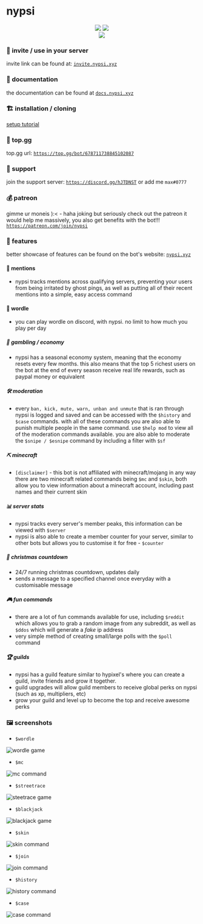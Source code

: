 # nypsi

<p align="center">
  <a href="https://discord.gg/hJTDNST"><img src="https://badgen.net/discord/members/hJTDNST"></a>
  <a href="https://top.gg/bot/678711738845102087"><img src="https://top.gg/api/widget/servers/678711738845102087.svg"></a>
  <br>
  <a href="https://ko-fi.com/U7U4AEDXM"><img src = "https://ko-fi.com/img/githubbutton_sm.svg"></a>
</p>

### 🍟 invite / use in your server

invite link can be found at: [`invite.nypsi.xyz`](http://invite.nypsi.xyz)

### 📔 documentation

the documentation can be found at [`docs.nypsi.xyz`](https://docs.nypsi.xyz)

### 🏗 installation / cloning

[setup tutorial](https://github.com/tekoh/nypsi/blob/main/SETUP.md)

### 🍪 top.gg

top.gg url: [`https://top.gg/bot/678711738845102087`](https://top.gg/bot/678711738845102087)

### 🌴 support

join the support server: [`https://discord.gg/hJTDNST`](https://discord.gg/hJTDNST) or add me `max#0777`

### 💰 patreon

gimme ur moneis ):< - haha joking but seriously check out the patreon it would help me massively, you also get benefits with the bot!!! [`https://patreon.com/join/nypsi`](https://patreon.com/join/nypsi)

### 🌵 features

better showcase of features can be found on the bot's website: [`nypsi.xyz`](https://nypsi.xyz)

#### 💬 mentions

-   nypsi tracks mentions across qualifying servers, preventing your users from being irritated by ghost pings, as well as putting all of their recent mentions into a simple, easy access command

#### 📖 wordle

-   you can play wordle on discord, with nypsi. no limit to how much you play per day

##### 💸 gambling / economy

-   nypsi has a seasonal economy system, meaning that the economy resets every few months. this also means that the top 5 richest users on the bot at the end of every season receive real life rewards, such as paypal money or equivalent

##### 🛠 moderation

-   every `ban, kick, mute, warn, unban and unmute` that is ran through nypsi is logged and saved and can be accessed with the `$history` and `$case` commands. with all of these commands you are also able to punish multiple people in the same command. use `$help mod` to view all of the moderation commands available. you are also able to moderate the `$snipe / $esnipe` command by including a filter with `$sf`

##### ⛏ minecraft

-   `[disclaimer]` - this bot is not affiliated with minecraft/mojang in any way there are two minecraft related commands being `$mc` and `$skin`, both allow you to view information about a minecraft account, including past names and their current skin

##### 📊 server stats

-   nypsi tracks every server's member peaks, this information can be viewed with `$server`
-   nypsi is also able to create a member counter for your server, similar to other bots but allows you to customise it for free - `$counter`

##### 🎅 christmas countdown

-   24/7 running christmas countdown, updates daily
-   sends a message to a specified channel once everyday with a customisable message

##### 🎮 fun commands

-   there are a lot of fun commands available for use, including `$reddit` which allows you to grab a random image from any subreddit, as well as `$ddos` which will generate a _fake_ ip address
-   very simple method of creating small/large polls with the `$poll` command

##### 🏆 guilds

-   nypsi has a guild feature similar to hypixel's where you can create a guild, invite friends and grow it together.
-   guild upgrades will allow guild members to receive global perks on nypsi (such as xp, multipliers, etc)
-   grow your guild and level up to become the top and receive awesome perks

### 🖼 screenshots

-   `$wordle`

![wordle game](images/wordle.png)

-   `$mc`

![mc command](images/minecraft.png)

-   `$streetrace`

![steetrace game](images/streetrace.png)

-   `$blackjack`

![blackjack game](images/blackjack.png)

-   `$skin`

![skin command](images/skin.png)

-   `$join`

![join command](images/join.png)

-   `$history`

![history command](images/history.png)

-   `$case`

![case command](images/case.png)
